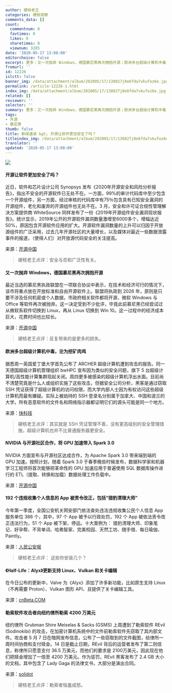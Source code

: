 ```yaml
---
author: 硬核老王
categories: 硬核观察
comments_data: []
count:
  commentnum: 0
  favtimes: 0
  likes: 0
  sharetimes: 0
  viewnum: 3285
date: '2020-05-17 13:08:00'
editorchoice: false
excerpt: 更多：又一次抛弃 Windows，德国慕尼黑再次拥抱开源；欧洲多台超级计算机中毒，沦为挖矿肉鸡
fromurl: ''
id: 12226
islctt: false
banner_img: /data/attachment/album/202005/17/130827j8e6fda7vkufoz6e.jpg
permalink: /article-12226-1.html
index_img: /data/attachment/album/202005/17/130827j8e6fda7vkufoz6e.jpg
related: []
reviewer: ''
selector: ''
summary: 更多：又一次抛弃 Windows，德国慕尼黑再次拥抱开源；欧洲多台超级计算机中毒，沦为挖矿肉鸡
tags:
- 开源
- 慕尼黑
thumb: false
title: 新闻速读 &gt; 开源让软件更加安全了吗？
titleindex_img: /data/attachment/album/202005/17/130827j8e6fda7vkufoz6e.jpg
translator: ''
updated: '2020-05-17 13:08:00'
---
```


![](/data/attachment/album/202005/17/130827j8e6fda7vkufoz6e.jpg)


#### 开源让软件更加安全了吗？


近日，软件和芯片设计公司 Synopsys 发布《2020年开源安全和风险分析报告》，指出不安全的开源软件已无处不在。一方面，99%的审计代码库中至少包含一个开源组件，另一方面，经过审核的代码库中有75％包含具有已知安全漏洞的开源组件，老化和废弃的开源组件也无处不在。3 月，安全和许可证合规性管理解决方案提供商 WhiteSource 同样发布了一份《2019年开源组件安全漏洞现状报告》。统计显示，2019年公开的开源软件漏洞数量激增至6000多个，增幅达近50%，原因包含开源软件应用的扩大。开源软件漏洞数量的上升可以归因于开放源组件的广泛采用，过去几年开源社区的大量增长，以及媒体对最近一些数据泄露事件的报道，（使得人们）对开放源代码安全的关注提高。


来源：[开源中国](https://my.oschina.net/editorial-story/blog/4280022)



> 
> 硬核老王点评：安全与否和广泛性有关。
> 
> 
> 


#### 又一次抛弃 Windows，德国慕尼黑再次拥抱开源


最近当选的慕尼黑执政联盟在一项联合协议中表示，在技术和经济可行的情况下，该市将重点放在开放标准和自由开源软件上。联盟将执政到 2026 年，原则是只要不涉及任何机密或个人数据，市政府相关软件都将开源，微软 Windows 与 Office 等软件再次被抛弃。这一决定受到不少批评，毕竟此前慕尼黑已经尝试过从微软系软件切换到 Linux，再从 Linux 切换到 Win 10。这一过程中的经济成本巨大，花费时间也比较长。


来源：[开源中国](https://www.oschina.net/news/115715/munich-shift-back-to-opensource-again)



> 
> 硬核老王点评：反复带来的是更多的损失。
> 
> 
> 


#### 欧洲多台超级计算机中毒，沦为挖矿肉鸡


据悉周一英国爱丁堡大学首先公布了 ARCHER 超级计算机遭到攻击的报告。同一天德国超级计算机管理组织 bwHPC 宣布因为类似的安全问题，旗下 5 台超级计算机/高性能计算集群现起关闭。周四更多被感染的超级计算机浮出水面。目前尚不清楚究竟是什么人或组织实施了这些攻击，但据安全公司分析，黑客是通过窃取 SSH 凭证获得了超级计算机的访问权限，而大学内部人士因为有权访问这些超级计算机而最有嫌疑。实际上被劫持的 SSH 登录名分别属于加拿大、中国和波兰的大学。所有恶意软件的文件名和网络指示器都证明它们的源头可能是同一个地方。


来源：[快科技](https://www.cnbeta.com/articles/tech/980035.htm)



> 
> 硬核老王点评：其实就是 SSH 凭证管理不善，没有更高级别的安全管理措施，超级计算机也并不比普通服务器更安全。
> 
> 
> 


#### NVIDIA 与开源社区合作，将 GPU 加速带入 Spark 3.0


NVIDIA 方面宣布与开源社区达成合作，为 Apache Spark 3.0 带来端到端的 GPU 加速。按照计划，随着 Spark 3.0 于春季晚些时候发布，数据科学家和机器学习工程师将首次能够把革命性的 GPU 加速应用于普遍使用 SQL 数据库操作进行的 ETL（提取、转换和加载）数据处理工作负载中。


来源：[开源中国](https://www.oschina.net/news/115712/nvidia-accelerates-apache-spark)


#### 192 个违规收集个人信息的 App 被责令改正，包括“猎豹清理大师”


今年第一季度，全国公安机关网安部门依法查处违法违规收集公民个人信息 App 服务单位 386 个，其中，97 个 App 被予以行政处罚，192 个 App 被依法责令改正违法行为，51 个 App 被下架、停运。十大案例为： 猎豹清理大师、印象笔记、好孕帮、不背单词、哈弗智家、完美校园、天然工坊、随手借、每日瑜伽、Paintly。


来源：[人民公安报](https://www.cnbeta.com/articles/tech/979903.htm)



> 
> 硬核老王点评： 这些你安装几个？
> 
> 
> 


#### 《Half-Life：Alyx》更新支持 Linux、Vulkan 和关卡编辑


在今日公布的更新中，Valve 为《Alyx》添加了许多新功能，比如原生支持 Linux（不再需要 Proton）、Vulkan 图形 API、且提供了关卡编辑工具。


来源：[cnBeta.COM](https://hot.cnbeta.com/articles/game/979889.htm)


#### 勒索软件攻击者向纽约律所勒索 4200 万美元


纽约律所 Grubman Shire Meiselas & Sacks (GSMS) 上周遭到了勒索软件 REvil (Sodinokibi) 的攻击，在加密计算机系统中的文件前勒索软件先窃取了其内部文件。攻击者 5 月 7 日在暗网发布信息，公布了一些窃取到的文件截图，给律所一周时间协商和支付赎金。14 日是截止日期，REvil 背后的运营者发布了第二则信息，称律所只愿意支付 36.5 万美元，而他们的要求是 2100万美元，因此现在他们把赎金增加了一倍至 4200 万美元。作为惩罚，REvil 黑客发布了 2.4 GB 大小的文档，其中包含了 Lady Gaga 的法律文书，大部分是演出合同。


来源：[solidot](https://www.solidot.org/story?sid=64384)



> 
> 硬核老王点评：勒索者恼羞成怒。
> 
> 
>
